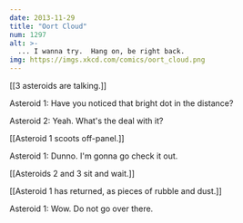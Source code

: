 ```yaml
---
date: 2013-11-29
title: "Oort Cloud"
num: 1297
alt: >-
  ... I wanna try.  Hang on, be right back.
img: https://imgs.xkcd.com/comics/oort_cloud.png
---
```

[[3 asteroids are talking.]]

Asteroid 1: Have you noticed that bright dot in the distance? 

Asteroid 2: Yeah. What's the deal with it? 

[[Asteroid 1 scoots off-panel.]]

Asteroid 1: Dunno. I'm gonna go check it out. 

[[Asteroids 2 and 3 sit and wait.]]

[[Asteroid 1 has returned, as pieces of rubble and dust.]]

Asteroid 1: Wow. Do not go over there.

